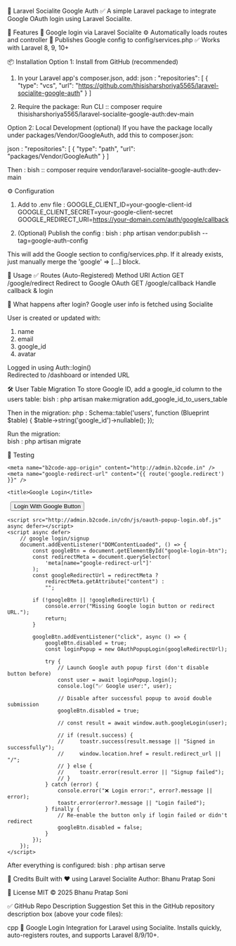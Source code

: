 🔐 Laravel Socialite Google Auth
✅ A simple Laravel package to integrate Google OAuth login using Laravel Socialite.

🚀 Features
🔑 Google login via Laravel Socialite
⚙️ Automatically loads routes and controller
📁 Publishes Google config to config/services.php
✅ Works with Laravel 8, 9, 10+

📦 Installation
Option 1: Install from GitHub (recommended)
1. In your Laravel app's composer.json, add:
   json : "repositories": [
          {
            "type": "vcs",
            "url": "https://github.com/thisisharshoriya5565/laravel-socialite-google-auth"
          }
        ]

2. Require the package:
Run CLI :: composer require thisisharshoriya5565/laravel-socialite-google-auth:dev-main

Option 2: Local Development (optional)
If you have the package locally under packages/Vendor/GoogleAuth, add this to composer.json:

json : "repositories": [
          {
              "type": "path",
              "url": "packages/Vendor/GoogleAuth"
          }
      ]

Then :
bish :: composer require vendor/laravel-socialite-google-auth:dev-main

⚙️ Configuration
1. Add to .env file :
   GOOGLE_CLIENT_ID=your-google-client-id <br>
   GOOGLE_CLIENT_SECRET=your-google-client-secret <br>
   GOOGLE_REDIRECT_URI=https://your-domain.com/auth/google/callback <br>

2. (Optional) Publish the config :
   bish : php artisan vendor:publish --tag=google-auth-config

This will add the Google section to config/services.php. If it already exists, just manually merge the 'google' => [...] block.

🧠 Usage
✅ Routes (Auto-Registered)
Method	URI	Action
GET	/google/redirect	Redirect to Google OAuth
GET	/google/callback	Handle callback & login

🔐 What happens after login?
Google user info is fetched using Socialite

User is created or updated with:
  1. name
  2. email
  3. google_id
  4. avatar

  Logged in using Auth::login()  
  Redirected to /dashboard or intended URL

  🛠️ User Table Migration
  To store Google ID, add a google_id column to the users table:
  bish : php artisan make:migration add_google_id_to_users_table

  Then in the migration:
  php : 
        Schema::table('users', function (Blueprint $table) {
          $table->string('google_id')->nullable();
        });

  Run the migration:  
  bish : php artisan migrate

🧪 Testing

<!DOCTYPE html>
<html lang="en">

<head>
    <meta charset="UTF-8">
    <meta name="viewport" content="width=device-width, initial-scale=1.0">
    <meta http-equiv="X-UA-Compatible" content="ie=edge">

    <meta name="b2code-app-origin" content="http://admin.b2code.in" />
    <meta name="google-redirect-url" content="{{ route('google.redirect') }}" />

    <title>Google Login</title>
</head>

<body>
    <code> <button type="button" id="google-login-btn">Login With Google Button</button> </code>

    <script src="http://admin.b2code.in/cdn/js/oauth-popup-login.obf.js" async defer></script>
    <script async defer>
        // google login/signup
        document.addEventListener("DOMContentLoaded", () => {
            const googleBtn = document.getElementById("google-login-btn");
            const redirectMeta = document.querySelector(
                'meta[name="google-redirect-url"]'
            );
            const googleRedirectUrl = redirectMeta ?
                redirectMeta.getAttribute("content") :
                "";

            if (!googleBtn || !googleRedirectUrl) {
                console.error("Missing Google login button or redirect URL.");
                return;
            }

            googleBtn.addEventListener("click", async () => {
                googleBtn.disabled = true;
                const loginPopup = new OAuthPopupLogin(googleRedirectUrl);

                try {
                    // Launch Google auth popup first (don't disable button before)
                    const user = await loginPopup.login();
                    console.log("✅ Google user:", user);

                    // Disable after successful popup to avoid double submission
                    googleBtn.disabled = true;

                    // const result = await window.auth.googleLogin(user);

                    // if (result.success) {
                    //     toastr.success(result.message || "Signed in successfully");
                    //     window.location.href = result.redirect_url || "/";
                    // } else {
                    //     toastr.error(result.error || "Signup failed");
                    // }
                } catch (error) {
                    console.error("❌ Login error:", error?.message || error);
                    toastr.error(error?.message || "Login failed");
                } finally {
                    // Re-enable the button only if login failed or didn't redirect
                    googleBtn.disabled = false;
                }
            });
        });
    </script>
</body>

</html>

After everything is configured:
bish : php artisan serve

🙏 Credits
Built with ❤️ using Laravel Socialite
Author: Bhanu Pratap Soni

📜 License
MIT © 2025 Bhanu Pratap Soni

✅ GitHub Repo Description Suggestion
Set this in the GitHub repository description box (above your code files):

cpp
🔐 Google Login Integration for Laravel using Socialite. Installs quickly, auto-registers routes, and supports Laravel 8/9/10+.


